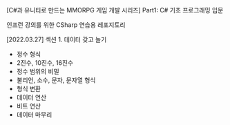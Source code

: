 [C#과 유니티로 만드는 MMORPG 게임 개발 시리즈] Part1: C# 기초 프로그래밍 입문

인프런 강의를 위한 CSharp 연습용 레포지토리

[2022.03.27]
섹션 1. 데이터 갖고 놀기
  - 정수 형식
  - 2진수, 10진수, 16진수
  - 정수 범위의 비밀
  - 불리언, 소수, 문자, 문자열 형식
  - 형식 변환
  - 데이터 연산
  - 비트 연산
  - 데이터 마무리
